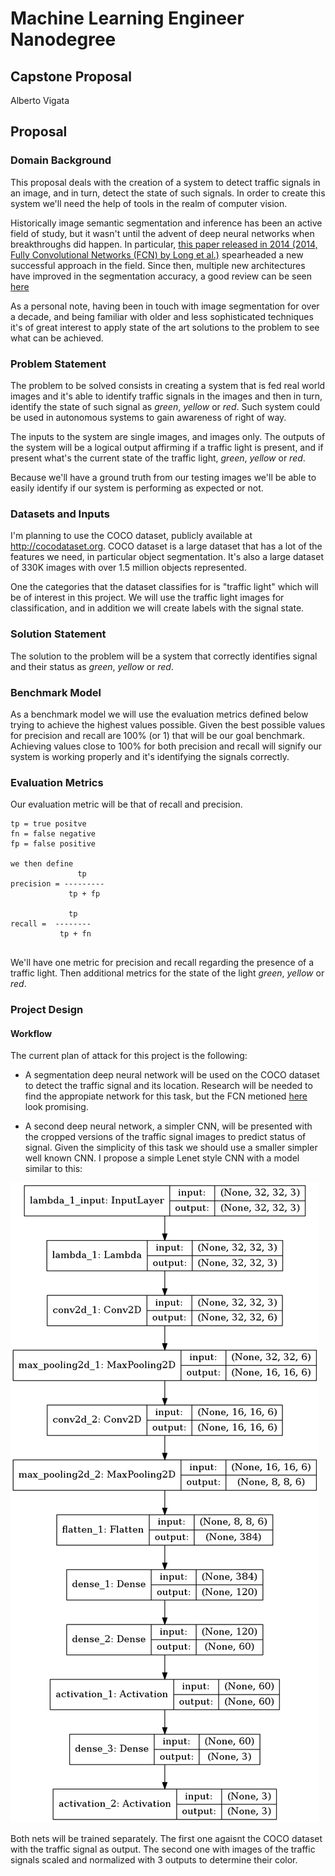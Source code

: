 # Machine Learning Engineer Nanodegree
## Capstone Proposal
Alberto Vigata  

## Proposal

### Domain Background
This proposal deals with the creation of a system to detect traffic signals in an image, and in turn, detect the state of such signals. In order to create this system we'll need the help of tools in the realm of computer vision. 

Historically image semantic segmentation and inference has been an active field of study, but it wasn't until the advent of deep neural networks when breakthroughs did happen. In particular, [this paper released in 2014 (2014, Fully Convolutional Networks (FCN) by Long et al.)](https://arxiv.org/abs/1411.4038) spearheaded a new successful approach in the field. Since then, multiple new architectures have improved in the segmentation accuracy, a good review can be seen [here](http://blog.qure.ai/notes/semantic-segmentation-deep-learning-review)

As a personal note, having been in touch with image segmentation for over a decade, and being familiar with older and less sophisticated techniques it's of great interest to apply state of the art solutions to the problem to see what can be achieved. 


### Problem Statement

The problem to be solved consists in creating a system that is fed real world images and it's able to identify traffic signals in the images and then in turn, identify the state of such signal as *green*, *yellow* or *red*. Such system could be used in autonomous systems to gain awareness of right of way. 

The inputs to the system are single images, and images only. The outputs of the system will be a logical output affirming if a traffic light is present, and if present what's the current state of the traffic light, *green*, *yellow* or *red*.

Because we'll have a ground truth from our testing images we'll be able to easily identify if our system is performing as expected or not.

### Datasets and Inputs
I'm planning to use the COCO dataset, publicly available at http://cocodataset.org. COCO dataset is a large dataset that has a lot of the features we need, in particular object segmentation. It's also a large dataset of 330K images with over 1.5 million objects represented. 

One the categories that the dataset classifies for is "traffic light" which will be of interest in this project. We will use the traffic light images for classification, and in addition we will create labels with the signal state. 

### Solution Statement
The solution to the problem will be a system that correctly identifies signal and their status as *green*, *yellow* or *red*.

### Benchmark Model
As a benchmark model we will use the evaluation metrics defined below trying to achieve the highest values possible. Given the best possible values for precision and recall are 100% (or 1) that will be our goal benchmark. Achieving values close to 100% for both precision and recall will signify our system is working properly and it's identifying the signals correctly.


### Evaluation Metrics
Our evaluation metric will be that of recall and precision.  

```
tp = true positve
fn = false negative 
fp = false positive 

we then define 
               tp
precision = ---------
             tp + fp

             tp
recall =  --------
           tp + fn
 
```

We'll have one metric for precision and recall regarding the presence of a traffic light. Then additional metrics for the state of the light  *green*, *yellow* or *red*.


### Project Design

#### Workflow ####
The current plan of attack for this project is the following:

* A segmentation deep neural network will be used on the COCO dataset to detect the traffic signal and its location. Research will be needed to find the appropiate network for this task, but the FCN metioned  [here](http://blog.qure.ai/notes/semantic-segmentation-deep-learning-review) look promising. 

* A second deep neural network, a simpler CNN, will be presented with the cropped versions of the traffic signal images to predict status of signal. Given the simplicity of this task we should use a smaller simpler well known CNN. I propose a simple Lenet style CNN with a model similar to this:

![alt text](model.png "Lenet CNN style model")

Both nets will be trained separately. The first one agaisnt the COCO dataset with the traffic signal as output. The second one with images of the traffic signals scaled and normalized with 3 outputs to determine their color. 

